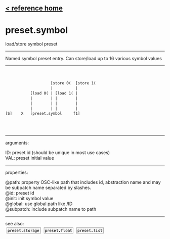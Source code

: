 [< reference home](index.html)
---

# preset.symbol


load/store symbol preset

---

Named symbol preset entry. Can store/load up to 16 various symbol values
<br>


---


```


                    [store 0(  [store 1(
                    |          |
           [load 0( | [load 1( |
           |        | |        |
           |        | |        |
           |        | |        |
[S]    X   [preset.symbol     f1]


            
```

---
arguments:

ID: preset id (should be unique in most use
            cases)<br>
VAL: preset initial value<br>

---
properties:

@path: property OSC-like path that
            includes id, abstraction name and may be subpatch name separated by slashes.<br>
@id: preset id<br>
@init: init symbol value<br>
@global: use global path like /ID<br>
@subpatch: include subpatch name to path<br>

---
see also:<br>
[![preset.storage](img/object_preset.storage.png)](preset.storage.html)
[![preset.float](img/object_preset.float.png)](preset.float.html)
[![preset.list](img/object_preset.list.png)](preset.list.html)
